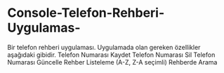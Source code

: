 # Console-Telefon-Rehberi-Uygulamas-
Bir telefon rehberi uygulaması. Uygulamada olan gereken özellikler aşağıdaki gibidir.    Telefon Numarası Kaydet Telefon Numarası Sil Telefon Numarası Güncelle Rehber Listeleme (A-Z, Z-A seçimli) Rehberde Arama

